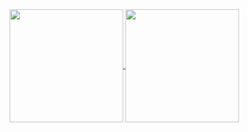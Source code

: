 <a href="https://github.com/anuraghazra/github-readme-stats">
  <img height=200 align="center" src="https://github-readme-stats-7j18coy5n-zeb-del-rosarios-projects.vercel.app/api/?username=zebdelrosario&show_icons=true&rank_icon=github&hide_border=true&hide_rank=true&theme=transparent&count_private=true"
    media="(prefers-color-scheme: dark)"/>
</a>
<a href="https://github.com/anuraghazra/convoychat">
  <img height=200 align="center" src="https://github-readme-stats-7j18coy5n-zeb-del-rosarios-projects.vercel.app/api/top-langs?username=zebdelrosario&layout=compact&langs_count=8&card_width=320&show_icons=true&hide_border=true&theme=transparent&count_private=true" 
    media="(prefers-color-scheme: dark)"/>
</a>
<!--
**zebdelrosario/zebdelrosario** is a ✨ _special_ ✨ repository because its `README.md` (this file) appears on your GitHub profile.

Here are some ideas to get you started:

- 🔭 I’m currently working on ...
- 🌱 I’m currently learning ...
- 👯 I’m looking to collaborate on ...
- 🤔 I’m looking for help with ...
- 💬 Ask me about ...
- 📫 How to reach me: ...
- 😄 Pronouns: ...
- ⚡ Fun fact: ...
-->
